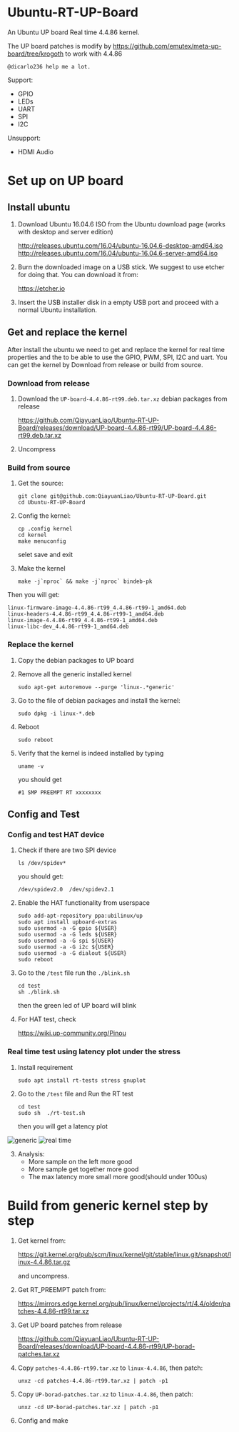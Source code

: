 # Ubuntu-RT-UP-Board
An Ubuntu UP board Real time 4.4.86 kernel.

The UP board patches is modify by https://github.com/emutex/meta-up-board/tree/krogoth to work with 4.4.86

    @dicarlo236 help me a lot.

Support:
* GPIO
* LEDs
* UART
* SPI
* I2C

Unsupport:
* HDMI Audio
# Set up on UP board
## Install ubuntu
1. Download Ubuntu 16.04.6 ISO from the Ubuntu download page (works with desktop and server edition)

    http://releases.ubuntu.com/16.04/ubuntu-16.04.6-desktop-amd64.iso
    http://releases.ubuntu.com/16.04/ubuntu-16.04.6-server-amd64.iso

2. Burn the downloaded image on a USB stick. We suggest to use etcher for doing that. You can download it from:

    https://etcher.io

3. Insert the USB installer disk in a empty USB port and proceed with a normal Ubuntu installation.
## Get and replace the kernel
After install the ubuntu we need to get and replace the kernel for real time properties and the to be able to use the GPIO, PWM, SPI, I2C and uart. You can get the kernel by Download from release or build from source.
### Download from release
1. Download the `UP-board-4.4.86-rt99.deb.tar.xz` debian packages from release

    https://github.com/QiayuanLiao/Ubuntu-RT-UP-Board/releases/download/UP-board-4.4.86-rt99/UP-board-4.4.86-rt99.deb.tar.xz
2. Uncompress


### Build from source
1. Get the source:
    ```
    git clone git@github.com:QiayuanLiao/Ubuntu-RT-UP-Board.git
    cd Ubuntu-RT-UP-Board
    ```
2. Config the kernel:
    ```
    cp .config kernel
    cd kernel
    make menuconfig
    ```
    selet save and exit

3. Make the kernel
    ```
    make -j`nproc` && make -j`nproc` bindeb-pk
    ```
Then you will get:

```
linux-firmware-image-4.4.86-rt99_4.4.86-rt99-1_amd64.deb
linux-headers-4.4.86-rt99_4.4.86-rt99-1_amd64.deb
linux-image-4.4.86-rt99_4.4.86-rt99-1_amd64.deb
linux-libc-dev_4.4.86-rt99-1_amd64.deb
```

### Replace the kernel
1. Copy the debian packages to UP board

2. Remove all the generic installed kernel
    ```
    sudo apt-get autoremove --purge 'linux-.*generic'
    ```
3. Go to the file of debian packages and install the kernel:
    ```
    sudo dpkg -i linux-*.deb
    ```
4. Reboot
    ```
    sudo reboot
    ```
5.  Verify that the kernel is indeed installed by typing
    ```
    uname -v
    ```
    you should get
    ```
    #1 SMP PREEMPT RT xxxxxxxx
    ```

## Config and Test
### Config and test HAT device
1. Check if there are two SPI device
    ```
    ls /dev/spidev*
    ```
    you should get:
    ```
    /dev/spidev2.0  /dev/spidev2.1
    ```

2. Enable the HAT functionality from userspace
    ```
    sudo add-apt-repository ppa:ubilinux/up
    sudo apt install upboard-extras
    sudo usermod -a -G gpio ${USER}
    sudo usermod -a -G leds ${USER}
    sudo usermod -a -G spi ${USER}
    sudo usermod -a -G i2c ${USER}
    sudo usermod -a -G dialout ${USER}
    sudo reboot
    ```
3. Go to the `/test` file run the `./blink.sh`
    ```
    cd test
    sh ./blink.sh
    ```
    then the green led of UP board will blink
4. For HAT test, check

    https://wiki.up-community.org/Pinou

### Real time test using latency plot under the stress
1. Install requirement
    ```
    sudo apt install rt-tests stress gnuplot
    ```
2. Go to the `/test` file and Run the RT test
    ```
    cd test
    sudo sh  ./rt-test.sh
    ```
    then you will get a latency plot

![generic](./test/normal.png)
![real time](./test/real-time.png)

3. Analysis:
    * More sample on the left more good
    * More sample get together more good
    * The max latency more small more good(should under 100us)

# Build from generic kernel step by step
1. Get kernel from:

    https://git.kernel.org/pub/scm/linux/kernel/git/stable/linux.git/snapshot/linux-4.4.86.tar.gz

    and uncompress.
2. Get RT_PREEMPT patch from:

    https://mirrors.edge.kernel.org/pub/linux/kernel/projects/rt/4.4/older/patches-4.4.86-rt99.tar.xz
3. Get UP board patches from release

    https://github.com/QiayuanLiao/Ubuntu-RT-UP-Board/releases/download/UP-board-4.4.86-rt99/UP-borad-patches.tar.xz

4. Copy `patches-4.4.86-rt99.tar.xz` to `linux-4.4.86`, then patch:
    ```
    unxz -cd patches-4.4.86-rt99.tar.xz | patch -p1
    ```


5. Copy `UP-borad-patches.tar.xz` to `linux-4.4.86`, then patch:
    ```
    unxz -cd UP-borad-patches.tar.xz | patch -p1
    ```
6. Config and make